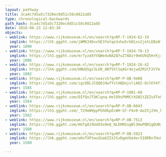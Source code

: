 ```yaml
---
layout: pathway
title: 3ca4c7d5a5c7320ec0d51c58c0822a85
type: chronological-backwards
path_hash: 3ca4c7d5a5c7320ec0d51c58c0822a85
date: 2018-06-23 12:03:10
objects:
- weblink: https://www.rijksmuseum.nl/en/search?q=RP-T-1924-62-19
  imglink: https://lh5.ggpht.com/jWMK24Dvx5E3Yetqe3xhw5rkN1xs2jetLEBsNlOgb5oNBHy3deab9dUvz5Fw7q1Jei-gFvXl2zkSn2gQFYuRKSxWeA=s200
  year: 1890
- weblink: https://www.rijksmuseum.nl/en/search?q=RP-T-1924-76-13
  imglink: https://lh3.ggpht.com/mr7yzdXYVQWe4uNA2QfuZ7ADzr9mkUhQ5HrKjxdWZ5RAAgpefmcrCZmIT4X7uo_PttDuaXne0as9XNDDkgmGfkpi3g=s200
  year: 1886
- weblink: https://www.rijksmuseum.nl/en/search?q=RP-T-1924-26-42
  imglink: https://lh4.ggpht.com/HNUQSgz3LU0_ARfVXlSq4Gr4ojwd2MJCF2V7m-TDsdkapfUldAZ4oQbLOmGSyw9cMN_PwcG0hcmoTBnqOMUsmPa9sjE=s200
  year: 1882
- weblink: https://www.rijksmuseum.nl/en/search?q=RP-P-OB-9408
  imglink: https://lh4.ggpht.com/igcODLJCQQ0JdwfYvlHQDajvliA0Z-OzlKY4fIXoNvns10gLgtUs8xaGHaBIy6u91ImR6wq4plz7CGYvNbovryyB-w=s200
  year: 1585
- weblink: https://www.rijksmuseum.nl/en/search?q=RP-P-1981-60
  imglink: https://lh5.ggpht.com/DIfQnJTUKlqnq-HelD9sPHMCtXGNItZEZsXTe8WEjWphYoUfkTYQvr2SogMpoiN3KycLQZmarUnu10udwk0cPEFc7A=s200
  year: 1564
- weblink: https://www.rijksmuseum.nl/en/search?q=RP-P-OB-6643
  imglink: https://lh3.ggpht.com/_T29eW9ppPGhDbpEcWH-Gf-F4v0-AoZSj2Vm_kIaA6n6wkWS8g6aZyc3SRvJCy-AmJGqImn7h1C5XD3DmzeVn13Hi7I=s200
  year: 1562
- weblink: https://www.rijksmuseum.nl/en/search?q=RP-P-OB-7513
  imglink: https://lh6.ggpht.com/HGTg0J9UdO3x0eQ_NLEHM2ugNl3HwPQR2gDUByeWiR1JTzgusL4NRIPaCC1kgk8KG90j7Xe63VBNtBs0PJuMqp5-Lpw=s200
  year: 1560
- weblink: https://www.rijksmuseum.nl/en/search?q=RP-P-OB-5923
  imglink: https://lh6.ggpht.com/eKnTXPtwuSUa6ZIXJSvDgmVUe4er5I8RRn7HxUKM8enEwWPZA0Wo1vT4pezxH0AuMb8djQAV4l44dSea-sE_HvPyFqmG=s200
  year: 1560

---
```

